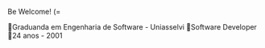 Be Welcome! (=


Graduanda em Engenharia de Software - Uniasselvi
Software Developer
24 anos - 2001
